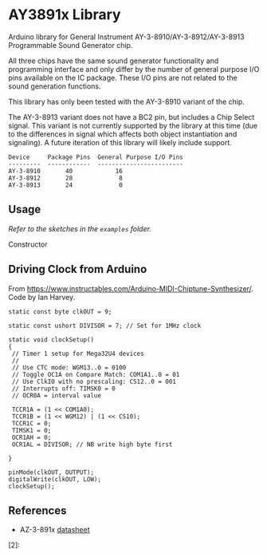 AY3891x Library
====================

Arduino library for General Instrument AY-3-8910/AY-3-8912/AY-3-8913 Programmable Sound Generator chip.

All three chips have the same sound generator functionality and programming interface and only differ by the number of general purpose I/O pins available on the IC package. These I/O pins are not related to the sound generation functions.

This library has only been tested with the AY-3-8910 variant of the chip.

The AY-3-8913 variant does not have a BC2 pin, but includes a Chip Select signal. This variant is not currently supported by the library at this time (due to the differences in signal which affects both object instantiation and signaling). A future iteration of this library will likely include support.

```
Device     Package Pins  General Purpose I/O Pins
---------  ------------  ------------------------
AY-3-8910       40            16
AY-3-8912       28             8
AY-3-8913       24             0
```

Usage
-----

*Refer to the sketches in the `examples` folder.*

Constructor
<several variations>

Driving Clock from Arduino
---
From https://www.instructables.com/Arduino-MIDI-Chiptune-Synthesizer/. Code by Ian Harvey.
```
static const byte clkOUT = 9;

static const ushort DIVISOR = 7; // Set for 1MHz clock

static void clockSetup()
{
 // Timer 1 setup for Mega32U4 devices
 //
 // Use CTC mode: WGM13..0 = 0100
 // Toggle OC1A on Compare Match: COM1A1..0 = 01
 // Use ClkIO with no prescaling: CS12..0 = 001
 // Interrupts off: TIMSK0 = 0
 // OCR0A = interval value

 TCCR1A = (1 << COM1A0);
 TCCR1B = (1 << WGM12) | (1 << CS10);
 TCCR1C = 0;
 TIMSK1 = 0;
 OCR1AH = 0;
 OCR1AL = DIVISOR; // NB write high byte first

}

pinMode(clkOUT, OUTPUT);
digitalWrite(clkOUT, LOW);
clockSetup();
```




References
----------
+ AZ-3-891x [datasheet][1]

[1]: http://map.grauw.nl/resources/sound/generalinstrument_ay-3-8910.pdf
[2]:
